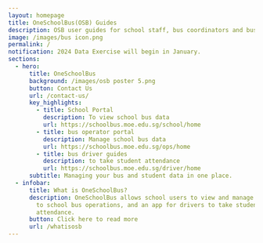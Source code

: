 ```yaml
---
layout: homepage
title: OneSchoolBus(OSB) Guides
description: OSB user guides for school staff, bus coordinators and bus drivers.
image: /images/bus icon.png
permalink: /
notification: 2024 Data Exercise will begin in January.
sections:
  - hero:
      title: OneSchoolBus
      background: /images/osb poster 5.png
      button: Contact Us
      url: /contact-us/
      key_highlights:
        - title: School Portal
          description: To view school bus data
          url: https://schoolbus.moe.edu.sg/school/home
        - title: bus operator portal
          description: Manage school bus data
          url: https://schoolbus.moe.edu.sg/ops/home
        - title: bus driver guides
          description: to take student attendance
          url: https://schoolbus.moe.edu.sg/driver/home
      subtitle: Managing your bus and student data in one place.
  - infobar:
      title: What is OneSchoolBus?
      description: OneSchoolBus allows school users to view and manage data relating
        to school bus operations, and an app for drivers to take student
        attendance.
      button: Click here to read more
      url: /whatisosb
---
```

